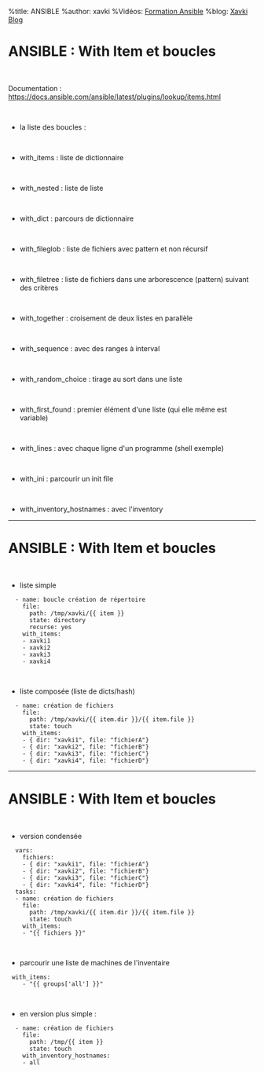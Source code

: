 %title: ANSIBLE
%author: xavki
%Vidéos: [Formation Ansible](https://www.youtube.com/playlist?list=PLn6POgpklwWoCpLKOSw3mXCqbRocnhrh-)
%blog: [Xavki Blog](https://xavki.blog)


# ANSIBLE : With Item et boucles


<br>

Documentation : https://docs.ansible.com/ansible/latest/plugins/lookup/items.html

<br>

* la liste des boucles :

<br>

- with_items : liste de dictionnaire
<br>

- with_nested : liste de liste
<br>

- with_dict : parcours de dictionnaire
<br>

- with_fileglob : liste de fichiers avec pattern et non récursif
<br>

- with_filetree : liste de fichiers dans une arborescence (pattern) suivant des critères
<br>

- with_together : croisement de deux listes en parallèle
<br>

- with_sequence : avec des ranges à interval
<br>

- with_random_choice : tirage au sort dans une liste
<br>

- with_first_found : premier élément d'une liste (qui elle même est variable)
<br>

- with_lines : avec chaque ligne d'un programme (shell exemple)
<br>

- with_ini : parcourir un init file
<br>

- with_inventory_hostnames : avec l'inventory

----------------------------------------------------------------------------------------

# ANSIBLE : With Item et boucles


<br>

* liste simple

```
  - name: boucle création de répertoire
    file:
      path: /tmp/xavki/{{ item }}
      state: directory
      recurse: yes
    with_items:
    - xavki1
    - xavki2
    - xavki3
    - xavki4
```

<br>

* liste composée (liste de dicts/hash)

```
  - name: création de fichiers
    file:
      path: /tmp/xavki/{{ item.dir }}/{{ item.file }}
      state: touch
    with_items:
    - { dir: "xavki1", file: "fichierA"}
    - { dir: "xavki2", file: "fichierB"}
    - { dir: "xavki3", file: "fichierC"}
    - { dir: "xavki4", file: "fichierD"}
```

----------------------------------------------------------------------------------------

# ANSIBLE : With Item et boucles


<br>

* version condensée

```
  vars:
    fichiers:
    - { dir: "xavki1", file: "fichierA"}
    - { dir: "xavki2", file: "fichierB"}
    - { dir: "xavki3", file: "fichierC"}
    - { dir: "xavki4", file: "fichierD"}
  tasks:
  - name: création de fichiers
    file:
      path: /tmp/xavki/{{ item.dir }}/{{ item.file }}
      state: touch
    with_items:
    - "{{ fichiers }}"
```

<br>

* parcourir une liste de machines de l'inventaire

```
 with_items:
    - "{{ groups['all'] }}"
```

<br>

* en version plus simple :

```
  - name: création de fichiers
    file:
      path: /tmp/{{ item }}
      state: touch
    with_inventory_hostnames:
    - all
```
